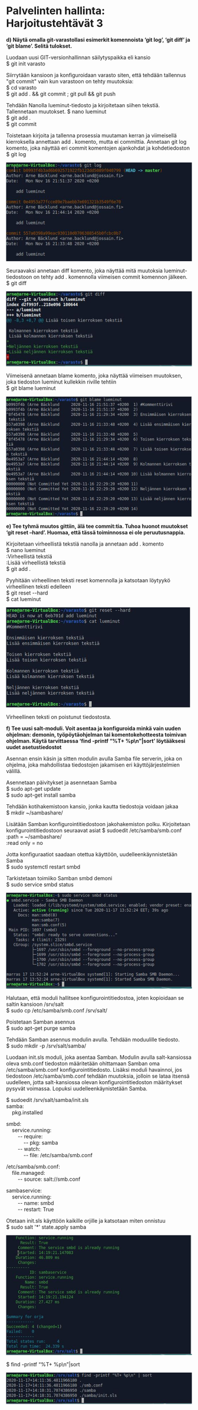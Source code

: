 # Palvelinten hallinta: Harjoitustehtävät 3

**d) Näytä omalla git-varastollasi esimerkit komennoista ‘git log’, ‘git diff’ ja ‘git blame’. Selitä tulokset.**

Luodaan uusi GIT-versionhallinnan säilytyspaikka eli kansio  
$ git init varasto

Siirrytään kansioon ja konfiguroidaan varasto siten, että tehdään tallennus "git commit" vain kun varastoon on tehty muutoksia:  
$ cd varasto  
$ git add . && git commit ; git pull && git push

Tehdään Nanolla lueminut-tiedosto ja kirjoitetaan siihen tekstiä. Tallennetaan muutokset.
$ nano lueminut  
$ git add .  
$ git commit

Toistetaan kirjoita ja tallenna prosessia muutaman kerran ja viimeisellä kierroksella annettaan add . komento, mutta ei committia. Annetaan git log komento, joka näyttää eri commit komentojen ajankohdat ja kohdetiedoston  
$ git log

![logi](https://github.com/bgj377/palvelimetharjoitus3/blob/main/gitlog.JPG)

Seuraavaksi annetaan diff komento, joka näyttää mitä muutoksia lueminut-tiedostoon on tehty add . komennolla viimeisen commit komennon jälkeen.  
$ git diff

![diffi](https://github.com/bgj377/palvelimetharjoitus3/blob/main/gitdiff.JPG)

Viimeisenä annetaan blame komento, joka näyttää viimeisen muutoksen, joka tiedoston lueminut kullekkin riville tehtiin  
$ git blame lueminut

![blamemi](https://github.com/bgj377/palvelimetharjoitus3/blob/main/gitblame.JPG)

**e) Tee tyhmä muutos gittiin, älä tee commit:tia. Tuhoa huonot muutokset ‘git reset –hard’. Huomaa, että tässä toiminnossa ei ole peruutusnappia.**

Kirjoitetaan virheellistä tekstiä nanolla ja annetaan add . komento  
$ nano lueminut  
:Virheellistä tekstiä  
:Lisää virheellistä tekstiä  
$ git add .

Pyyhitään virheellinen teksti reset komennolla ja katsotaan löytyykö virheellinen teksti edelleen  
$ git reset --hard  
$ cat lueminut

![hardi](https://github.com/bgj377/palvelimetharjoitus3/blob/main/hard2.JPG)

Virheellinen teksti on poistunut tiedostosta.

**f) Tee uusi salt-moduli. Voit asentaa ja konfiguroida minkä vain uuden ohjelman: demonin, työpöytäohjelman tai komentokehotteesta toimivan ohjelman. Käytä tarvittaessa ‘find -printf “%T+ %p\n”|sort’ löytääksesi uudet asetustiedostot**

Asennan ensin käsin ja sitten modulin avulla Samba file serverin, joka on ohjelma, joka mahdollistaa tiedostojen jakamisen eri käyttöjärjestelmien välillä.

Asennetaan päivitykset ja asennetaan Samba  
$ sudo apt-get update  
$ sudo apt-get install samba

Tehdään kotihakemistoon kansio, jonka kautta tiedostoja voidaan jakaa  
$ mkdir ~/sambashare/

Lisätään Samban konfigurointitiedostoon jakohakemiston polku. Kirjoitetaan konfigurointitiedostoon seuraavat asiat
$ sudoedit /etc/samba/smb.conf  
:path = ~/sambashare/  
:read only = no  

Jotta konfiguraatiot saadaan otettua käyttöön, uudelleenkäynnistetään Samba  
$ sudo systemctl restart smbd

Tarkistetaan toimiiko Samban smbd demoni  
$ sudo service smbd status

![statsi](https://github.com/bgj377/palvelimetharjoitus3/blob/main/samba-status1.JPG)

Halutaan, että moduli hallitsee konfigurointitiedostoa, joten kopioidaan se saltin kansioon /srv/salt  
$ sudo cp /etc/samba/smb.conf /srv/salt/

Poistetaan Samban asennus  
$ sudo apt-get purge samba

Tehdään Samban asennus modulin avulla. Tehdään moduulille tiedosto.  
$ sudo mkdir -p /srv/salt/samba/ 

Luodaan init.sls moduli, joka asentaa Samban. Modulin avulla salt-kansiossa oleva smb.conf tiedoston määritetään ohittamaan Samban oma /etc/samba/smb.conf konfigurointitiedosto. Lisäksi moduli havainnoi, jos tiedostoon /etc/samba/smb.conf tehdään muutoksia, jolloin se lataa itsensä uudelleen, jotta salt-kansiossa olevan konfigurointitiedoston määritykset pysyvät voimassa. Lopuksi uudelleenkäynistetään Samba.

$ sudoedit /srv/salt/samba/init.sls  
samba:  
&nbsp; &nbsp; pkg.installed

smbd:  
&nbsp; &nbsp; service.running:  
&nbsp; &nbsp; &nbsp; &nbsp; -- require:  
&nbsp; &nbsp; &nbsp; &nbsp; &nbsp; &nbsp; -- pkg: samba  
&nbsp; &nbsp; &nbsp; &nbsp; -- watch:  
&nbsp; &nbsp; &nbsp; &nbsp; &nbsp; &nbsp; -- file: /etc/samba/smb.conf  

/etc/samba/smb.conf:  
&nbsp; &nbsp; file.managed:  
&nbsp; &nbsp; &nbsp; &nbsp; -- source: salt://smb.conf

sambaservice:  
&nbsp; &nbsp; service.running:  
&nbsp; &nbsp; &nbsp; &nbsp; -- name: smbd  
&nbsp; &nbsp; &nbsp; &nbsp; -- restart: True  
    
Otetaan init.sls käyttöön kaikille orjille ja katsotaan miten onnistuu  
$ sudo salt '*' state.apply samba

![onni](https://github.com/bgj377/palvelimetharjoitus3/blob/main/samba-onnistuminen.JPG)

$ find -printf “%T+ %p\n”|sort

![asetus](https://github.com/bgj377/palvelimetharjoitus3/blob/main/asetustiedostot.JPG)
